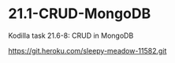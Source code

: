 # 21.1-CRUD-MongoDB
Kodilla task 21.6-8: CRUD in MongoDB

https://git.heroku.com/sleepy-meadow-11582.git
